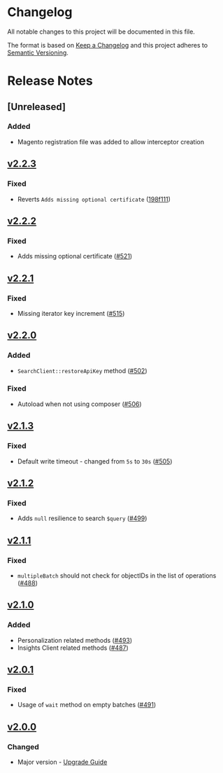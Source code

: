 # Changelog
All notable changes to this project will be documented in this file.

The format is based on [Keep a Changelog](http://keepachangelog.com/)
and this project adheres to [Semantic Versioning](http://semver.org/).

# Release Notes

## [Unreleased]
### Added
- Magento registration file was added to allow interceptor creation

## [v2.2.3](https://github.com/algolia/algoliasearch-client-php/compare/2.2.2...2.2.3)

### Fixed
- Reverts `Adds missing optional certificate` ([198f111](https://github.com/algolia/algoliasearch-client-php/commit/198f111ab5d1cabba08ea20e70632b75bc9e6f16))

## [v2.2.2](https://github.com/algolia/algoliasearch-client-php/compare/2.2.1...2.2.2)

### Fixed
- Adds missing optional certificate ([#521](https://github.com/algolia/algoliasearch-client-php/pull/521))

## [v2.2.1](https://github.com/algolia/algoliasearch-client-php/compare/2.2.0...2.2.1)

### Fixed
- Missing iterator key increment ([#515](https://github.com/algolia/algoliasearch-client-php/pull/515))

## [v2.2.0](https://github.com/algolia/algoliasearch-client-php/compare/2.1.3...2.2.0)

### Added
- `SearchClient::restoreApiKey` method ([#502](https://github.com/algolia/algoliasearch-client-php/pull/502))

### Fixed
- Autoload when not using composer ([#506](https://github.com/algolia/algoliasearch-client-php/pull/506))

## [v2.1.3](https://github.com/algolia/algoliasearch-client-php/compare/2.1.2...2.1.3)

### Fixed
- Default write timeout - changed from `5s` to `30s` ([#505](https://github.com/algolia/algoliasearch-client-php/pull/505))

## [v2.1.2](https://github.com/algolia/algoliasearch-client-php/compare/2.1.1...2.1.2)

### Fixed
- Adds `null` resilience to search `$query` ([#499](https://github.com/algolia/algoliasearch-client-php/pull/499))

## [v2.1.1](https://github.com/algolia/algoliasearch-client-php/compare/2.1.0...2.1.1)

### Fixed
- `multipleBatch` should not check for objectIDs in the list of operations ([#488](https://github.com/algolia/algoliasearch-client-php/pull/488))

## [v2.1.0](https://github.com/algolia/algoliasearch-client-php/compare/2.0.1...2.1.0)

### Added
- Personalization related methods ([#493](https://github.com/algolia/algoliasearch-client-php/pull/493))
- Insights Client related methods ([#487](https://github.com/algolia/algoliasearch-client-php/pull/487))

## [v2.0.1](https://github.com/algolia/algoliasearch-client-php/compare/2.0.0...2.0.1)

### Fixed
- Usage of `wait` method on empty batches ([#491](https://github.com/algolia/algoliasearch-client-php/pull/491))

## [v2.0.0](https://github.com/algolia/algoliasearch-client-php/compare/1.28.0...2.0.0)

### Changed
- Major version - [Upgrade Guide](https://github.com/algolia/algoliasearch-client-php/blob/2.0.0/docs/UPGRADE-from-v1-to-v2.md)
